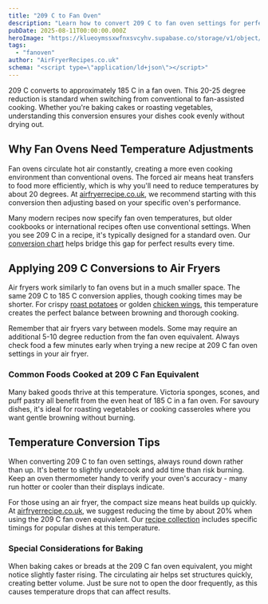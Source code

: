 ```yaml
---
title: "209 C to Fan Oven"
description: "Learn how to convert 209 C to fan oven settings for perfect baking. Includes air fryer equivalents and temperature tips for UK kitchens."
pubDate: 2025-08-11T00:00:00.000Z
heroImage: "https://klueoymssxwfnxsvcyhv.supabase.co/storage/v1/object/public/md/209-c-to-fan-oven-6e977d89.png"
tags:
  - "fanoven"
author: "AirFryerRecipes.co.uk"
schema: "<script type=\"application/ld+json\"></script>"
---
```


<p>209 C converts to approximately 185 C in a fan oven. This 20-25 degree reduction is standard when switching from conventional to fan-assisted cooking. Whether you're baking cakes or roasting vegetables, understanding this conversion ensures your dishes cook evenly without drying out.</p>

<h2>Why Fan Ovens Need Temperature Adjustments</h2>
<p>Fan ovens circulate hot air constantly, creating a more even cooking environment than conventional ovens. The forced air means heat transfers to food more efficiently, which is why you'll need to reduce temperatures by about 20 degrees. At <a href=https://www.airfryerrecipe.co.uk>airfryerrecipe.co.uk</a>, we recommend starting with this conversion then adjusting based on your specific oven's performance.</p>
<p>Many modern recipes now specify fan oven temperatures, but older cookbooks or international recipes often use conventional settings. When you see 209 C in a recipe, it's typically designed for a standard oven. Our <a href=https://www.airfryerrecipe.co.uk/air-fryer-conversion-chart>conversion chart</a> helps bridge this gap for perfect results every time.</p>

<h2>Applying 209 C Conversions to Air Fryers</h2>
<p>Air fryers work similarly to fan ovens but in a much smaller space. The same 209 C to 185 C conversion applies, though cooking times may be shorter. For crispy <a href=https://www.airfryerrecipe.co.uk/recipe-category/potatoes>roast potatoes</a> or golden <a href=https://www.airfryerrecipe.co.uk/recipe-category/chicken>chicken wings</a>, this temperature creates the perfect balance between browning and thorough cooking.</p>
<p>Remember that air fryers vary between models. Some may require an additional 5-10 degree reduction from the fan oven equivalent. Always check food a few minutes early when trying a new recipe at 209 C fan oven settings in your air fryer.</p>

<h3>Common Foods Cooked at 209 C Fan Equivalent</h3>
<p>Many baked goods thrive at this temperature. Victoria sponges, scones, and puff pastry all benefit from the even heat of 185 C in a fan oven. For savoury dishes, it's ideal for roasting vegetables or cooking casseroles where you want gentle browning without burning.</p>

<h2>Temperature Conversion Tips</h2>
<p>When converting 209 C to fan oven settings, always round down rather than up. It's better to slightly undercook and add time than risk burning. Keep an oven thermometer handy to verify your oven's accuracy - many run hotter or cooler than their displays indicate.</p>
<p>For those using an air fryer, the compact size means heat builds up quickly. At <a href=https://www.airfryerrecipe.co.uk>airfryerrecipe.co.uk</a>, we suggest reducing the time by about 20% when using the 209 C fan oven equivalent. Our <a href=https://www.airfryerrecipe.co.uk/recipes>recipe collection</a> includes specific timings for popular dishes at this temperature.</p>

<h3>Special Considerations for Baking</h3>
<p>When baking cakes or breads at the 209 C fan oven equivalent, you might notice slightly faster rising. The circulating air helps set structures quickly, creating better volume. Just be sure not to open the door frequently, as this causes temperature drops that can affect results.</p>
